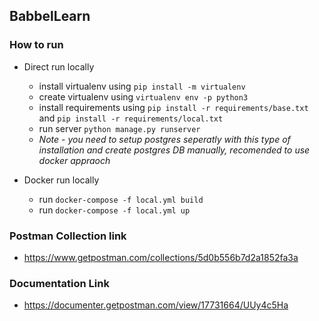 ## BabbelLearn

### How to run

* Direct run locally
  - install virtualenv using `pip install -m virtualenv`
  - create virtualenv using `virtualenv env -p python3`
  - install requirements using `pip install -r requirements/base.txt` and `pip install -r requirements/local.txt`
  - run server `python manage.py runserver`
  - *Note* - *you need to setup postgres seperatly with this type of installation and create postgres DB manually, recomended to use docker appraoch*


* Docker run locally
  - run `docker-compose -f local.yml build`
  - run `docker-compose -f local.yml up`


### Postman Collection link
  - https://www.getpostman.com/collections/5d0b556b7d2a1852fa3a

### Documentation Link
  - https://documenter.getpostman.com/view/17731664/UUy4c5Ha
